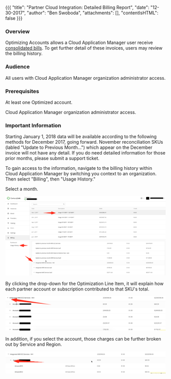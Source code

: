 {{{
  "title": "Partner Cloud Integration: Detailed Billing Report",
  "date": "12-30-2017",
  "author": "Ben Swoboda",
  "attachments": [],
  "contentIsHTML": false
}}}

### Overview

Optimizing Accounts allows a Cloud Application Manager user receive [consolidated bills](partner-cloud-integration-consolidated-billing.md). To get further detail of these invoices, users may review the billing history.

### Audience

All users with Cloud Application Manager organization administrator access.

### Prerequisites

At least one Optimized account.

Cloud Application Manager organization administrator access.


### Important Information

Starting January 1, 2018 data will be available according to the following methods for December 2017, going forward. November reconciliation SKUs (labled "Update to Previous Month...") which appear on the December invoice will not have any detail. If you do need detailed information for those prior months, please submit a support ticket.

To gain access to the information, navigate to the billing history within Cloud Application Manager by switching you context to an organization. Then select "Billing", then "Usage History."

Select a month.

![Select a Month](../../images/cloud-application-manager/CAM_COA_DetailedBilling_1.png)

By clicking the drop-down for the Optimization Line Item, it will explain how each partner account or subscription contributed to that SKU's total.

![Select a Line Item](../../images/cloud-application-manager/CAM_COA_DetailedBilling_2.png)

In addition, if you select the account, those charges can be further broken out by Service and Region.

![Select an Account](../../images/cloud-application-manager/CAM_COA_DetailedBilling_3.png)
